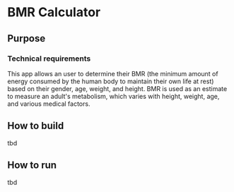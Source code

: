 # BMR Calculator
## Purpose
### Technical requirements
This app allows an user to determine their BMR (the minimum amount of energy consumed by the human body to maintain their own life at rest) based on their gender, age, weight, and height.
BMR is used as an estimate to measure an adult's metabolism, which varies with height, weight, age, and various medical factors.

## How to build
tbd

## How to run
tbd